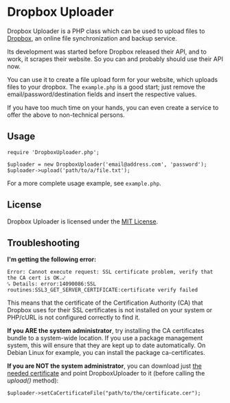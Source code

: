 Dropbox Uploader
================

Dropbox Uploader is a PHP class which can be used to upload files to [Dropbox](http://www.getdropbox.com/), an online
file synchronization and backup service.

Its development was started before Dropbox released their API, and to work, it scrapes their website. So
you can and probably should use their API now.

You can use it to create a file upload form for your website, which uploads files to your dropbox. The `example.php` is
a good start; just remove the email/password/destination fields and insert the respective values.

If you have too much time on your hands, you can even create a service to offer the above to non-technical persons.

Usage
-----

    require 'DropboxUploader.php';

    $uploader = new DropboxUploader('email@address.com', 'password');
    $uploader->upload('path/to/a/file.txt');

For a more complete usage example, see `example.php`.

License
-------

Dropbox Uploader is licensed under the [MIT License](http://en.wikipedia.org/wiki/MIT_License).

Troubleshooting
---------------

**I'm getting the following error:**

    Error: Cannot execute request: SSL certificate problem, verify that the CA cert is OK.⤦
    ⤥ Details: error:14090086:SSL routines:SSL3_GET_SERVER_CERTIFICATE:certificate verify failed

This means that the certificate of the Certification Authority (CA) that Dropbox uses for their SSL certificates is not
installed on your system or PHP/cURL is not configured correctly to find it.

**If you ARE the system administrator**, try installing the CA certificates bundle to a system-wide location. If you
use a package management system, this will ensure that they are kept up to date automatically. On Debian Linux for
example, you can install the package ca-certificates.

**If you are NOT the system administrator**, you can download just [the needed certificate][cert] and point
DropboxUploader to it (before calling the *upload()* method):

    $uploader->setCaCertificateFile("path/to/the/certificate.cer");

[cert]: http://curl.haxx.se/ca/cacert.pem
